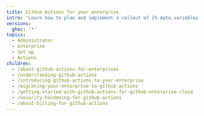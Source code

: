 ```yaml
---
title: GitHub Actions for your enterprise
intro: 'Learn how to plan and implement a rollout of {% data variables.product.prodname_actions %} in your enterprise.'
versions:
  ghec: '*'
topics:
  - Administrator
  - Enterprise
  - Set up
  - Actions
children:
  - /about-github-actions-for-enterprises
  - /understanding-github-actions
  - /introducing-github-actions-to-your-enterprise
  - /migrating-your-enterprise-to-github-actions
  - /getting-started-with-github-actions-for-github-enterprise-cloud
  - /security-hardening-for-github-actions
  - /about-billing-for-github-actions
---
```

